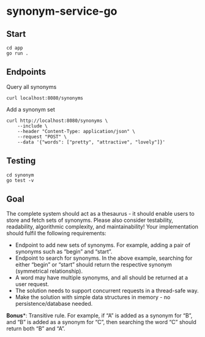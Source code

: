 # synonym-service-go

## Start
```
cd app
go run .
```

## Endpoints
Query all synonyms
```
curl localhost:8080/synonyms
```
Add a synonym set
```
curl http://localhost:8080/synonyms \
    --include \
    --header "Content-Type: application/json" \
    --request "POST" \
    --data '{"words": ["pretty", "attractive", "lovely"]}'
```

## Testing
```
cd synonym
go test -v
```


## Goal
The complete system should act as a thesaurus - it should enable users to store and fetch sets of synonyms. Please also consider testability, readability, algorithmic complexity, and maintainability!
Your implementation should fulfil the following requirements:

* Endpoint to add new sets of synonyms. For example, adding a pair of synonyms such as “begin” and “start”.
* Endpoint to search for synonyms. In the above example, searching for either “begin” or “start” should return the respective synonym (symmetrical relationship).
* A word may have multiple synonyms, and all should be returned at a user request.
* The solution needs to support concurrent requests in a thread-safe way.
* Make the solution with simple data structures in memory - no persistence/database needed.

**Bonus***: Transitive rule. For example, if “A” is added as a synonym for “B”, and “B” is added as a synonym for “C”, then searching the word “C” should return both “B” and “A”.